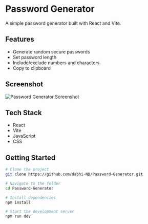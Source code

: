 # Password Generator

A simple password generator built with React and Vite.

## Features

- Generate random secure passwords
- Set password length
- Include/exclude numbers and characters
- Copy to clipboard

## Screenshot

![Password Generator Screenshot](./screenshot.png) <!-- Make sure your image is named `screenshot.png` and placed in the root folder -->

## Tech Stack

- React
- Vite
- JavaScript
- CSS

## Getting Started

```bash
# Clone the project
git clone https://github.com/dabhi-NB/Password-Generator.git

# Navigate to the folder
cd Password-Generator

# Install dependencies
npm install

# Start the development server
npm run dev
